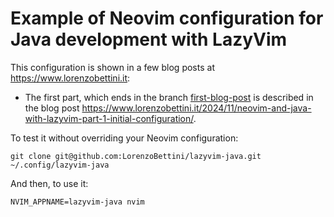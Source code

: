 # Example of Neovim configuration for Java development with LazyVim

This configuration is shown in a few blog posts at <https://www.lorenzobettini.it>:

* The first part, which ends in the branch [first-blog-post](https://github.com/LorenzoBettini/lazyvim-java/tree/first-blog-post) is described in the blog post <https://www.lorenzobettini.it/2024/11/neovim-and-java-with-lazyvim-part-1-initial-configuration/>. 

To test it without overriding your Neovim configuration:

```shell
git clone git@github.com:LorenzoBettini/lazyvim-java.git ~/.config/lazyvim-java
```

And then, to use it:

```shell
NVIM_APPNAME=lazyvim-java nvim
```
